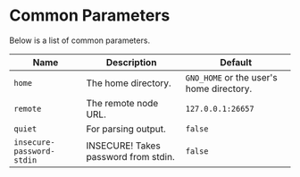 # Common Parameters

Below is a list of common parameters.

| Name                      | Description                         | Default                                  |
| ------------------------- | ----------------------------------- | ---------------------------------------- |
| `home`                    | The home directory.                 | `GNO_HOME` or the user's home directory. |
| `remote`                  | The remote node URL.                | `127.0.0.1:26657`                        |
| `quiet`                   | For parsing output.                 | `false`                                  |
| `insecure-password-stdin` | INSECURE! Takes password from stdin. | `false`                                  |
